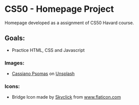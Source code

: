 # CS50 - Homepage Project

Homepage developed as a assignment of CS50 Havard course.

## Goals:

-   Practice HTML, CSS and Javascript

### Images:

-   <span><a href="https://unsplash.com/@psomas?utm_source=unsplash&amp;utm_medium=referral&amp;utm_content=creditCopyText">Cassiano Psomas</a> on <a href="https://unsplash.com/s/photos/florianopolis?utm_source=unsplash&amp;utm_medium=referral&amp;utm_content=creditCopyText">Unsplash</a></span>

### Icons:

-   Bridge Icon made by <a href="https://www.flaticon.com/authors/skyclick" title="Skyclick">Skyclick</a> from <a href="https://www.flaticon.com/" title="Flaticon"> www.flaticon.com</a>
